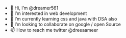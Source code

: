 - 👋 Hi, I’m @dreamer561
- 👀 I’m interested in web development
- 🌱 I’m currently learning css and java with DSA also
- 💞️ I’m looking to collaborate on google / open Source
- 📫 How to reach me twitter @dreeaameer

<!---
dreamer561/dreamer561 is a ✨ special ✨ repository because its `README.md` (this file) appears on your GitHub profile.
You can click the Preview link to take a look at your changes.
--->
